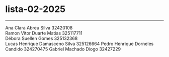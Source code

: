 # lista-02-2025
---
Ana Clara Abreu Silva  32420108  
Ramon Vitor Duarte Matias 325117711  
Débora Suellen Gomes  325132368  
Lucas Henrique Damasceno Silva  325126664 
Pedro Henrique Dorneles Candido  324270475 
Gabriel Machado Diogo  32427229
